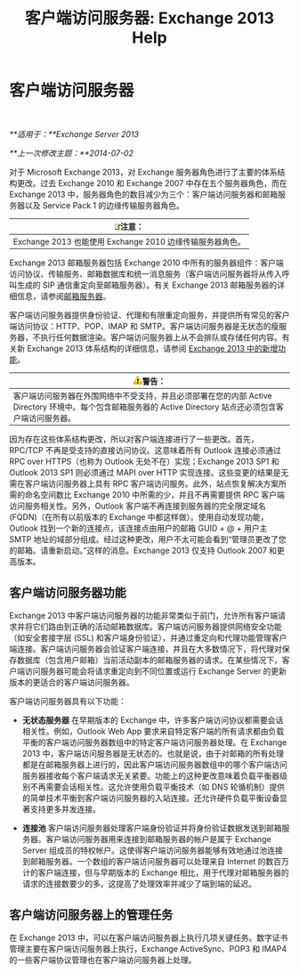 ﻿---
title: '客户端访问服务器: Exchange 2013 Help'
TOCTitle: 客户端访问服务器
ms:assetid: 87e206ab-7a7b-4b4f-be1a-5035713c74d2
ms:mtpsurl: https://technet.microsoft.com/zh-cn/library/Dd298114(v=EXCHG.150)
ms:contentKeyID: 50490980
ms.date: 01/11/2018
mtps_version: v=EXCHG.150
ms.translationtype: HT
---

# 客户端访问服务器

 

_**适用于：**Exchange Server 2013_

_**上一次修改主题：**2014-07-02_

对于 Microsoft Exchange 2013，对 Exchange 服务器角色进行了主要的体系结构更改。过去 Exchange 2010 和 Exchange 2007 中存在五个服务器角色，而在 Exchange 2013 中，服务器角色的数目减少为三个：客户端访问服务器和邮箱服务器以及 Service Pack 1 的边缘传输服务器角色。

<table>
<thead>
<tr class="header">
<th><img src="images/Bb124558.note(EXCHG.150).gif" title="注意" alt="注意" />注意：</th>
</tr>
</thead>
<tbody>
<tr class="odd">
<td>Exchange 2013 也能使用 Exchange 2010 边缘传输服务器角色。</td>
</tr>
</tbody>
</table>


Exchange 2013 邮箱服务器包括 Exchange 2010 中所有的服务器组件：客户端访问协议、传输服务、邮箱数据库和统一消息服务（客户端访问服务器将从传入呼叫生成的 SIP 通信重定向至邮箱服务器）。有关 Exchange 2013 邮箱服务器的详细信息，请参阅[邮箱服务器](mailbox-server-exchange-2013-help.md)。

客户端访问服务器提供身份验证、代理和有限重定向服务，并提供所有常见的客户端访问协议：HTTP、POP、IMAP 和 SMTP。客户端访问服务器是无状态的瘦服务器，不执行任何数据渲染。客户端访问服务器上从不会排队或存储任何内容。有关新 Exchange 2013 体系结构的详细信息，请参阅 [Exchange 2013 中的新增功能](what-s-new-in-exchange-2013-exchange-2013-help.md)。

<table>
<thead>
<tr class="header">
<th><img src="images/JJ898581.warning(EXCHG.150).gif" title="警告" alt="警告" />警告：</th>
</tr>
</thead>
<tbody>
<tr class="odd">
<td>客户端访问服务器在外围网络中不受支持，并且必须部署在您的内部 Active Directory 环境中。每个包含邮箱服务器的 Active Directory 站点还必须包含客户端访问服务器。</td>
</tr>
</tbody>
</table>


因为存在这些体系结构更改，所以对客户端连接进行了一些更改。首先，RPC/TCP 不再是受支持的直接访问协议。这意味着所有 Outlook 连接必须通过 RPC over HTTPS（也称为 Outlook 无处不在）实现；Exchange 2013 SP1 和 Outlook 2013 SP1 则必须通过 MAPI over HTTP 实现连接。这些变更的结果是无需在客户端访问服务器上具有 RPC 客户端访问服务。此外，站点恢复解决方案所需的命名空间数比 Exchange 2010 中所需的少，并且不再需要提供 RPC 客户端访问服务相关性。另外，Outlook 客户端不再连接到服务器的完全限定域名 (FQDN)（在所有以前版本的 Exchange 中都这样做）。使用自动发现功能，Outlook 找到一个新的连接点，该连接点由用户的邮箱 GUID + @ + 用户主 SMTP 地址的域部分组成。经过这种更改，用户不太可能会看到“管理员更改了您的邮箱。请重新启动。”这样的消息。Exchange 2013 仅支持 Outlook 2007 和更高版本。

## 客户端访问服务器功能

Exchange 2013 中客户端访问服务器的功能非常类似于前门，允许所有客户端请求并将它们路由到正确的活动邮箱数据库。客户端访问服务器提供网络安全功能（如安全套接字层 (SSL) 和客户端身份验证），并通过重定向和代理功能管理客户端连接。客户端访问服务器会验证客户端连接，并且在大多数情况下，将代理对保存数据库（包含用户邮箱）当前活动副本的邮箱服务器的请求。在某些情况下，客户端访问服务器可能会将请求重定向到不同位置或运行 Exchange Server 的更新版本的更适合的客户端访问服务器。

客户端访问服务器具有以下功能：

  - **无状态服务器** 在早期版本的 Exchange 中，许多客户端访问协议都需要会话相关性。例如，Outlook Web App 要求来自特定客户端的所有请求都由负载平衡的客户端访问服务器数组中的特定客户端访问服务器处理。在 Exchange 2013 中，客户端访问服务器是无状态的。也就是说，由于对邮箱的所有处理都是在邮箱服务器上进行的，因此客户端访问服务器数组中的哪个客户端访问服务器接收每个客户端请求无关紧要。功能上的这种更改意味着负载平衡器级别不再需要会话相关性。这允许使用负载平衡技术（如 DNS 轮循机制）提供的简单技术平衡到客户端访问服务器的入站连接。还允许硬件负载平衡设备显著支持更多并发连接。

  - **连接池** 客户端访问服务器处理客户端身份验证并将身份验证数据发送到邮箱服务器。客户端访问服务器用来连接到邮箱服务器的帐户是属于 Exchange Server 组成员的特权帐户。这使得客户端访问服务器能够有效地通过池连接到邮箱服务器。一个数组的客户端访问服务器可以处理来自 Internet 的数百万计的客户端连接，但与早期版本的 Exchange 相比，用于代理对邮箱服务器的请求的连接数要少的多。这提高了处理效率并减少了端到端的延迟。

## 客户端访问服务器上的管理任务

在 Exchange 2013 中，可以在客户端访问服务器上执行几项关键任务。数字证书管理主要在客户端访问服务器上执行，Exchange ActiveSync、POP3 和 IMAP4 的一些客户端协议管理也在客户端访问服务器上处理。

